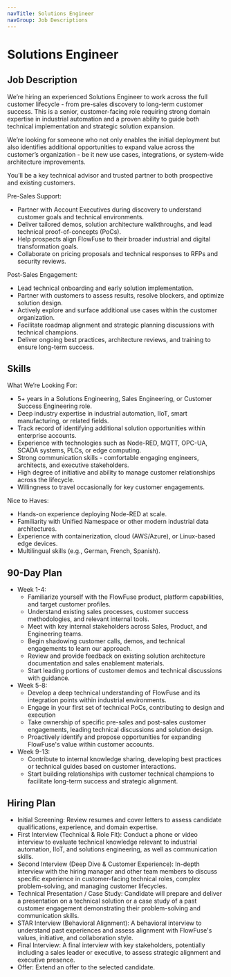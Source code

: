 ```yaml
---
navTitle: Solutions Engineer
navGroup: Job Descriptions
---
```


# Solutions Engineer

## Job Description

We’re hiring an experienced Solutions Engineer to work across the full customer lifecycle - from pre-sales discovery to long-term customer success. This is a senior, customer-facing role requiring strong domain expertise in industrial automation and a proven ability to guide both technical implementation and strategic solution expansion.

We’re looking for someone who not only enables the initial deployment but also identifies additional opportunities to expand value across the customer’s organization - be it new use cases, integrations, or system-wide architecture improvements.

You’ll be a key technical advisor and trusted partner to both prospective and existing customers.

Pre-Sales Support:
* Partner with Account Executives during discovery to understand customer goals and technical environments.
* Deliver tailored demos, solution architecture walkthroughs, and lead technical proof-of-concepts (PoCs).
* Help prospects align FlowFuse to their broader industrial and digital transformation goals.
* Collaborate on pricing proposals and technical responses to RFPs and security reviews.

Post-Sales Engagement:
* Lead technical onboarding and early solution implementation.
* Partner with customers to assess results, resolve blockers, and optimize solution design.
* Actively explore and surface additional use cases within the customer organization.
* Facilitate roadmap alignment and strategic planning discussions with technical champions.
* Deliver ongoing best practices, architecture reviews, and training to ensure long-term success.

## Skills

What We’re Looking For:
* 5+ years in a Solutions Engineering, Sales Engineering, or Customer Success Engineering role.
* Deep industry expertise in industrial automation, IIoT, smart manufacturing, or related fields.
* Track record of identifying additional solution opportunities within enterprise accounts.
* Experience with technologies such as Node-RED, MQTT, OPC-UA, SCADA systems, PLCs, or edge computing.
* Strong communication skills - comfortable engaging engineers, architects, and executive stakeholders.
* High degree of initiative and ability to manage customer relationships across the lifecycle.
* Willingness to travel occasionally for key customer engagements.

Nice to Haves:
* Hands-on experience deploying Node-RED at scale.
* Familiarity with Unified Namespace or other modern industrial data architectures.
* Experience with containerization, cloud (AWS/Azure), or Linux-based edge devices.
* Multilingual skills (e.g., German, French, Spanish).

## 90-Day Plan

* Week 1-4:
   * Familiarize yourself with the FlowFuse product, platform capabilities, and target customer profiles.
   * Understand existing sales processes, customer success methodologies, and relevant internal tools.
   * Meet with key internal stakeholders across Sales, Product, and Engineering teams.
   * Begin shadowing customer calls, demos, and technical engagements to learn our approach.
   * Review and provide feedback on existing solution architecture documentation and sales enablement materials.
   * Start leading portions of customer demos and technical discussions with guidance.
* Week 5-8:
   * Develop a deep technical understanding of FlowFuse and its integration points within industrial environments.
   * Engage in your first set of technical PoCs, contributing to design and execution
   * Take ownership of specific pre-sales and post-sales customer engagements, leading technical discussions and solution design.
   * Proactively identify and propose opportunities for expanding FlowFuse's value within customer accounts.   
* Week 9-13:
   * Contribute to internal knowledge sharing, developing best practices or technical guides based on customer interactions.
   * Start building relationships with customer technical champions to facilitate long-term success and strategic alignment.

## Hiring Plan

* Initial Screening: Review resumes and cover letters to assess candidate qualifications, experience, and domain expertise.
* First Interview (Technical & Role Fit): Conduct a phone or video interview to evaluate technical knowledge relevant to industrial automation, IIoT, and solutions engineering, as well as communication skills.
* Second Interview (Deep Dive & Customer Experience): In-depth interview with the hiring manager and other team members to discuss specific experience in customer-facing technical roles, complex problem-solving, and managing customer lifecycles.
* Technical Presentation / Case Study: Candidate will prepare and deliver a presentation on a technical solution or a case study of a past customer engagement demonstrating their problem-solving and communication skills.
* STAR Interview (Behavioral Alignment): A behavioral interview to understand past experiences and assess alignment with FlowFuse's values, initiative, and collaboration style.
* Final Interview: A final interview with key stakeholders, potentially including a sales leader or executive, to assess strategic alignment and executive presence.
* Offer: Extend an offer to the selected candidate.